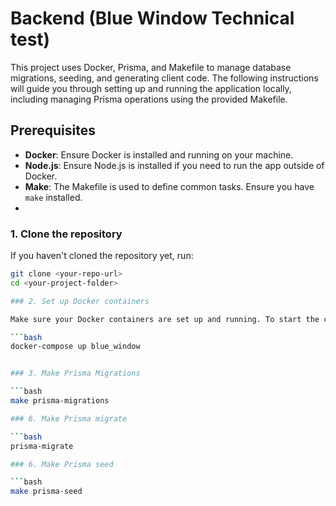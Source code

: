 # Backend (Blue Window Technical test)

This project uses Docker, Prisma, and Makefile to manage database migrations, seeding, and generating client code. The following instructions will guide you through setting up and running the application locally, including managing Prisma operations using the provided Makefile.

## Prerequisites

- **Docker**: Ensure Docker is installed and running on your machine.
- **Node.js**: Ensure Node.js is installed if you need to run the app outside of Docker.
- **Make**: The Makefile is used to define common tasks. Ensure you have `make` installed.
- 
### 1. Clone the repository

If you haven't cloned the repository yet, run:

```bash
git clone <your-repo-url>
cd <your-project-folder>

### 2. Set up Docker containers

Make sure your Docker containers are set up and running. To start the containers in detached mode, run the following command:

```bash
docker-compose up blue_window


### 3. Make Prisma Migrations 

```bash
make prisma-migrations

### 6. Make Prisma migrate 

```bash
prisma-migrate

### 6. Make Prisma seed 

```bash
make prisma-seed

